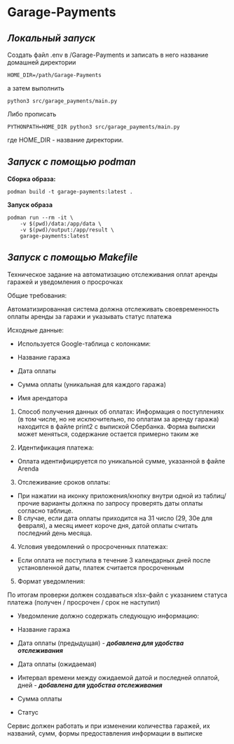 # Garage-Payments

## ***Локальный запуск***

Создать файл .env в /Garage-Payments и записать в него название домашней директории
```
HOME_DIR=/path/Garage-Payments
```
а затем выполнить
```
python3 src/garage_payments/main.py
```

Либо прописать

```
PYTHONPATH=HOME_DIR python3 src/garage_payments/main.py
```
где HOME_DIR - название директории.

## ***Запуск с помощью podman***

**Сборка образа:**
```
podman build -t garage-payments:latest .
```

**Запуск образа**
```
podman run --rm -it \
    -v $(pwd)/data:/app/data \
    -v $(pwd)/output:/app/result \
    garage-payments:latest
```

## ***Запуск с помощью Makefile***

Техническое задание на автоматизацию отслеживания оплат аренды гаражей и уведомления о просрочках

Общие требования:

Автоматизированная система должна отслеживать своевременность оплаты аренды за гаражи и указывать статус платежа

Исходные данные:

* Используется Google-таблица с колонками:

* Название гаража
* Дата оплаты
* Сумма оплаты (уникальная для каждого гаража)
* Имя арендатора




1. Способ получения данных об оплатах:
Информация о поступлениях (в том числе, но не исключительно, по оплатам за аренду гаража) находится в файле print2 c выпиской Сбербанка. Форма выписки может меняться, содержание остается примерно таким же

2. Идентификация платежа:

* Оплата идентифицируется по уникальной сумме, указанной в файле Arenda

3. Отслеживание сроков оплаты:

* При нажатии на иконку приложения/кнопку внутри одной из таблиц/прочие варианты должна по запросу проверять даты оплаты согласно таблице.
* В случае, если дата оплаты приходится на 31 число (29, 30е для февраля), а месяц имеет короче дня, датой оплаты считать последний день месяца.

4. Условия уведомлений о просроченных платежах:

* Если оплата не поступила в течение 3 календарных дней после установленной даты, платеж считается просроченным


5. Формат уведомления:

По итогам проверки должен создаваться xlsx-файл с указанием статуса платежа (получен / просрочен / срок не наступил)
* Уведомление должно содержать следующую информацию:

 * Название гаража
 * Дата оплаты (предыдущая) - ***добавлена для удобства отслеживания***
 * Дата оплаты (ожидаемая)
 * Интервал времени между ожидаемой датой и последней оплатой, дней - ***добавлена для удобства отслеживания***
 * Сумма оплаты
 * Статус

Сервис должен работать и при изменении количества гаражей, их названий, сумм, формы предоставления информации в выписке